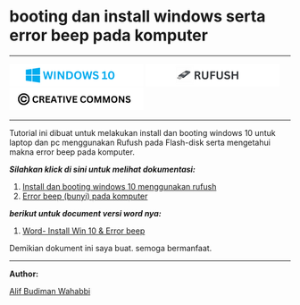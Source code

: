 # booting dan install windows serta error beep pada komputer

---

[![Windows 10](/assets/win10_log.png "Windows 10")](https://www.microsoft.com/en-us/software-download/windows10)
[![rufus](assets/rufush_log.png "rufus")](https://rufus.ie/en/)
[![LICENSE](assets/cc_log.png "LICENSE")](assets/LICENSE)

---

Tutorial ini dibuat untuk melakukan install dan booting windows 10 untuk laptop dan pc menggunakan Rufush pada Flash-disk serta mengetahui makna error beep pada komputer.

**_Silahkan klick di sini untuk melihat dokumentasi:_**
1. [Install dan booting windows 10 menggunakan rufush](modul_installasi_windows.md)
2. [Error beep (bunyi) pada komputer](error_beep_komputer.md)


**_berikut untuk document versi word nya:_**
1. [Word- Install Win 10 & Error beep](document/)


Demikian dokument ini saya buat. semoga bermanfaat.

---

**Author:**

[Alif Budiman Wahabbi](https://github.com/alipbudiman)
